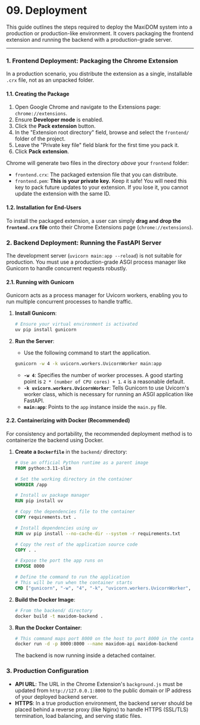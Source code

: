 # 09. Deployment

This guide outlines the steps required to deploy the MaxiDOM system into a production or production-like environment. It covers packaging the frontend extension and running the backend with a production-grade server.

---

### 1. Frontend Deployment: Packaging the Chrome Extension

In a production scenario, you distribute the extension as a single, installable `.crx` file, not as an unpacked folder.

#### 1.1. Creating the Package

1.  Open Google Chrome and navigate to the Extensions page: `chrome://extensions`.
2.  Ensure **Developer mode** is enabled.
3.  Click the **Pack extension** button.
4.  In the "Extension root directory" field, browse and select the `frontend/` folder of the project.
5.  Leave the "Private key file" field blank for the first time you pack it.
6.  Click **Pack extension**.

Chrome will generate two files in the directory *above* your `frontend` folder:
-   `frontend.crx`: The packaged extension file that you can distribute.
-   `frontend.pem`: **This is your private key.** Keep it safe! You will need this key to pack future updates to your extension. If you lose it, you cannot update the extension with the same ID.

#### 1.2. Installation for End-Users

To install the packaged extension, a user can simply **drag and drop the `frontend.crx` file** onto their Chrome Extensions page (`chrome://extensions`).

### 2. Backend Deployment: Running the FastAPI Server

The development server (`uvicorn main:app --reload`) is not suitable for production. You must use a production-grade ASGI process manager like Gunicorn to handle concurrent requests robustly.

#### 2.1. Running with Gunicorn

Gunicorn acts as a process manager for Uvicorn workers, enabling you to run multiple concurrent processes to handle traffic.

1.  **Install Gunicorn**:
    ```bash
    # Ensure your virtual environment is activated
    uv pip install gunicorn
    ```

2.  **Run the Server**:
    -   Use the following command to start the application.

    ```bash
    gunicorn -w 4 -k uvicorn.workers.UvicornWorker main:app
    ```

    -   **`-w 4`**: Specifies the number of worker processes. A good starting point is `2 * (number of CPU cores) + 1`. `4` is a reasonable default.
    -   **`-k uvicorn.workers.UvicornWorker`**: Tells Gunicorn to use Uvicorn's worker class, which is necessary for running an ASGI application like FastAPI.
    -   **`main:app`**: Points to the `app` instance inside the `main.py` file.

#### 2.2. Containerizing with Docker (Recommended)

For consistency and portability, the recommended deployment method is to containerize the backend using Docker.

1.  **Create a `Dockerfile`** in the `backend/` directory:

    ```Dockerfile
    # Use an official Python runtime as a parent image
    FROM python:3.11-slim

    # Set the working directory in the container
    WORKDIR /app

    # Install uv package manager
    RUN pip install uv

    # Copy the dependencies file to the container
    COPY requirements.txt .

    # Install dependencies using uv
    RUN uv pip install --no-cache-dir --system -r requirements.txt

    # Copy the rest of the application source code
    COPY . .

    # Expose the port the app runs on
    EXPOSE 8000

    # Define the command to run the application
    # This will be run when the container starts
    CMD ["gunicorn", "-w", "4", "-k", "uvicorn.workers.UvicornWorker", "-b", "0.0.0.0:8000", "main:app"]
    ```

2.  **Build the Docker Image**:
    ```bash
    # From the backend/ directory
    docker build -t maxidom-backend .
    ```

3.  **Run the Docker Container**:
    ```bash
    # This command maps port 8000 on the host to port 8000 in the container
    docker run -d -p 8000:8000 --name maxidom-api maxidom-backend
    ```
    The backend is now running inside a detached container.

### 3. Production Configuration

-   **API URL**: The URL in the Chrome Extension's `background.js` must be updated from `http://127.0.0.1:8000` to the public domain or IP address of your deployed backend server.
-   **HTTPS**: In a true production environment, the backend server should be placed behind a reverse proxy (like Nginx) to handle HTTPS (SSL/TLS) termination, load balancing, and serving static files.
